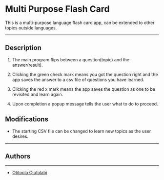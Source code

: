 # Multi Purpose Flash Card

This is a multi-purpose language flash card app, can be extended to other topics outside languages.

---

## Description

1. The main program flips between a question(topic) and the answer(result).

2. Clicking the green check mark means you got the question right and the app saves the answer to a csv file of questions you have learned.

3. Clicking the red x mark means the app saves the question as one to be revisited and learn again.

4. Upon completion a popup message tells the user what to do to proceed.

## Modifications

- The starting CSV file can be changed to learn new topics as the user desires.

---

## Authors

---

- [Otitoola Olufolabi](https://github.com/oolufolabii)
